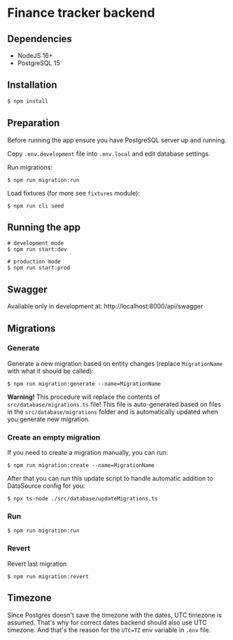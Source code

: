 # Finance tracker backend
## Dependencies

* NodeJS 16+
* PostgreSQL 15

## Installation

```bash
$ npm install
```

## Preparation

Before running the app ensure you have PostgreSQL server up and running.

Copy `.env.development` file into `.env.local` and edit database settings.

Run migrations:
```shell
$ npm run migration:run
```

Load fixtures (for more see `fixtures` module):
```shell
$ npm run cli seed
```

## Running the app

```shell
# development mode
$ npm run start:dev

# production mode
$ npm run start:prod
```

## Swagger

Available only in development at: http://localhost:8000/api/swagger

## Migrations

### Generate
Generate a new migration based on entity changes (replace `MigrationName` 
with what it should be called):

```shell
$ npm run migration:generate --name=MigrationName
```

**Warning!** This procedure will replace the contents of `src/database/migrations.ts` file!
This file is auto-generated based on files in the `src/database/migrations` folder and is automatically updated when you generate new migration.

### Create an empty migration
If you need to create a migration manually, you can run:

```shell
$ npm run migration:create --name=MigrationName
```

After that you can run this update script to handle automatic addition to DataSource config for you:

```shell
$ npx ts-node ./src/database/updateMigrations.ts
```

### Run
```shell
$ npm run migration:run
```

### Revert

Revert last migration
```shell
$ npm run migration:revert
```

## Timezone
Since Postgres doesn't save the timezone with the dates, UTC timezone is assumed.
That's why for correct dates backend should also use UTC timezone.
And that's the reason for the `UTC=TZ` env variable in `.env` file.

